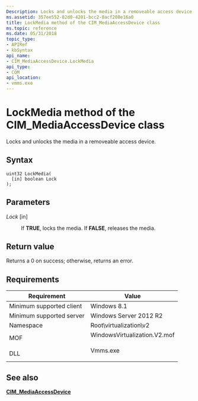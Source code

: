 ```yaml
---
Description: Locks and unlocks the media in a removeable access device.
ms.assetid: 357ee552-82d0-4201-bcc2-0acf208e16a0
title: LockMedia method of the CIM_MediaAccessDevice class
ms.topic: reference
ms.date: 05/31/2018
topic_type: 
- APIRef
- kbSyntax
api_name: 
- CIM_MediaAccessDevice.LockMedia
api_type: 
- COM
api_location: 
- vmms.exe
---
```


# LockMedia method of the CIM\_MediaAccessDevice class

Locks and unlocks the media in a removeable access device.

## Syntax


```mof
uint32 LockMedia(
  [in] boolean Lock
);
```



## Parameters

<dl> <dt>

*Lock* \[in\]
</dt> <dd>

If **TRUE**, locks the media. If **FALSE**, releases the media.

</dd> </dl>

## Return value

Returns a 0 on success; otherwise, returns an error.

## Requirements



| Requirement | Value |
|-------------------------------------|---------------------------------------------------------------------------------------------------------|
| Minimum supported client<br/> | Windows 8.1<br/>                                                                                  |
| Minimum supported server<br/> | Windows Server 2012 R2<br/>                                                                       |
| Namespace<br/>                | Root\\virtualization\\v2<br/>                                                                     |
| MOF<br/>                      | <dl> <dt>WindowsVirtualization.V2.mof</dt> </dl> |
| DLL<br/>                      | <dl> <dt>Vmms.exe</dt> </dl>                     |



## See also

<dl> <dt>

[**CIM\_MediaAccessDevice**](cim-mediaaccessdevice.md)
</dt> </dl>

 

 




